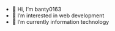 - 👋 Hi, I’m banty0163
- 👀 I’m interested in web development 
- 🌱 I’m currently information technology

<!---
banty0163/banty0163 is a ✨ special ✨ repository because its `README.md` (this file) appears on your GitHub profile.
You can click the Preview link to take a look at your changes.
--->
